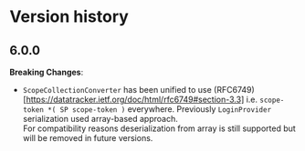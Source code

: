# Version history

## 6.0.0

**Breaking Changes**:

* `ScopeCollectionConverter` has been unified to use (RFC6749)[https://datatracker.ietf.org/doc/html/rfc6749#section-3.3] i.e. `scope-token *( SP scope-token )` everywhere. Previously `LoginProvider` serialization used array-based approach.\
For compatibility reasons deserialization from array is still supported but will be removed in future versions.
